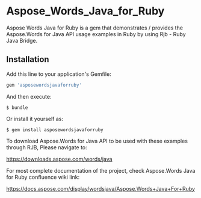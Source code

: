 # Aspose_Words_Java_for_Ruby
Aspose Words Java for Ruby is a gem that demonstrates / provides the Aspose.Words for Java API usage examples in Ruby by using Rjb - Ruby Java Bridge.

## Installation

Add this line to your application's Gemfile:

```ruby
gem 'asposewordsjavaforruby'
```

And then execute:

    $ bundle

Or install it yourself as:

    $ gem install asposewordsjavaforruby

To download Aspose.Words for Java API to be used with these examples through RJB, Please navigate to:

https://downloads.aspose.com/words/java

For most complete documentation of the project, check Aspose.Words Java for Ruby confluence wiki link:

https://docs.aspose.com/display/wordsjava/Aspose.Words+Java+For+Ruby


